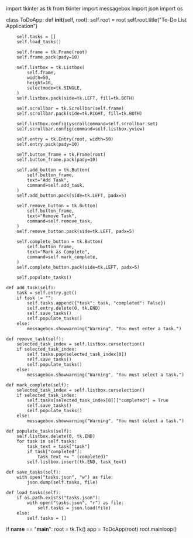 import tkinter as tk
from tkinter import messagebox
import json
import os


class ToDoApp:
    def __init__(self, root):
        self.root = root
        self.root.title("To-Do List Application")

        self.tasks = []
        self.load_tasks()

        self.frame = tk.Frame(root)
        self.frame.pack(pady=10)

        self.listbox = tk.Listbox(
            self.frame,
            width=50,
            height=10,
            selectmode=tk.SINGLE,
        )
        self.listbox.pack(side=tk.LEFT, fill=tk.BOTH)

        self.scrollbar = tk.Scrollbar(self.frame)
        self.scrollbar.pack(side=tk.RIGHT, fill=tk.BOTH)

        self.listbox.config(yscrollcommand=self.scrollbar.set)
        self.scrollbar.config(command=self.listbox.yview)

        self.entry = tk.Entry(root, width=50)
        self.entry.pack(pady=10)

        self.button_frame = tk.Frame(root)
        self.button_frame.pack(pady=10)

        self.add_button = tk.Button(
            self.button_frame,
            text="Add Task",
            command=self.add_task,
        )
        self.add_button.pack(side=tk.LEFT, padx=5)

        self.remove_button = tk.Button(
            self.button_frame,
            text="Remove Task",
            command=self.remove_task,
        )
        self.remove_button.pack(side=tk.LEFT, padx=5)

        self.complete_button = tk.Button(
            self.button_frame,
            text="Mark as Complete",
            command=self.mark_complete,
        )
        self.complete_button.pack(side=tk.LEFT, padx=5)

        self.populate_tasks()

    def add_task(self):
        task = self.entry.get()
        if task != "":
            self.tasks.append({"task": task, "completed": False})
            self.entry.delete(0, tk.END)
            self.save_tasks()
            self.populate_tasks()
        else:
            messagebox.showwarning("Warning", "You must enter a task.")

    def remove_task(self):
        selected_task_index = self.listbox.curselection()
        if selected_task_index:
            self.tasks.pop(selected_task_index[0])
            self.save_tasks()
            self.populate_tasks()
        else:
            messagebox.showwarning("Warning", "You must select a task.")

    def mark_complete(self):
        selected_task_index = self.listbox.curselection()
        if selected_task_index:
            self.tasks[selected_task_index[0]]["completed"] = True
            self.save_tasks()
            self.populate_tasks()
        else:
            messagebox.showwarning("Warning", "You must select a task.")

    def populate_tasks(self):
        self.listbox.delete(0, tk.END)
        for task in self.tasks:
            task_text = task["task"]
            if task["completed"]:
                task_text += " (completed)"
            self.listbox.insert(tk.END, task_text)

    def save_tasks(self):
        with open("tasks.json", "w") as file:
            json.dump(self.tasks, file)

    def load_tasks(self):
        if os.path.exists("tasks.json"):
            with open("tasks.json", "r") as file:
                self.tasks = json.load(file)
        else:
            self.tasks = []


if __name__ == "__main__":
    root = tk.Tk()
    app = ToDoApp(root)
    root.mainloop()
